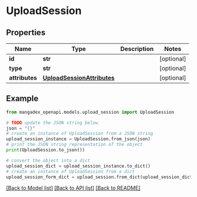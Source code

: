 # UploadSession


## Properties

Name | Type | Description | Notes
------------ | ------------- | ------------- | -------------
**id** | **str** |  | [optional] 
**type** | **str** |  | [optional] 
**attributes** | [**UploadSessionAttributes**](UploadSessionAttributes.md) |  | [optional] 

## Example

```python
from mangadex_openapi.models.upload_session import UploadSession

# TODO update the JSON string below
json = "{}"
# create an instance of UploadSession from a JSON string
upload_session_instance = UploadSession.from_json(json)
# print the JSON string representation of the object
print(UploadSession.to_json())

# convert the object into a dict
upload_session_dict = upload_session_instance.to_dict()
# create an instance of UploadSession from a dict
upload_session_form_dict = upload_session.from_dict(upload_session_dict)
```
[[Back to Model list]](../README.md#documentation-for-models) [[Back to API list]](../README.md#documentation-for-api-endpoints) [[Back to README]](../README.md)


